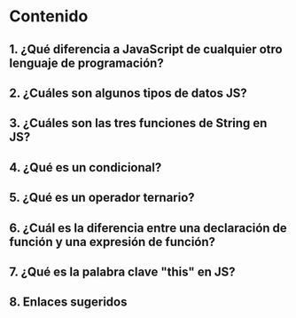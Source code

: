 # Contenido

## 1. ¿Qué diferencia a JavaScript de cualquier otro lenguaje de programación?

## 2. ¿Cuáles son algunos tipos de datos JS?

## 3. ¿Cuáles son las tres funciones de String en JS?

## 4. ¿Qué es un condicional?

## 5. ¿Qué es un operador ternario?

## 6. ¿Cuál es la diferencia entre una declaración de función y una expresión de función?

## 7. ¿Qué es la palabra clave "this" en JS?

## 8. Enlaces sugeridos

